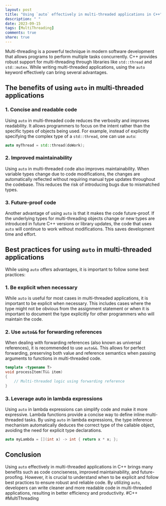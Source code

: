 ```yaml
---
layout: post
title: "Using `auto` effectively in multi-threaded applications in C++"
description: " "
date: 2023-09-15
tags: [MultiThreading]
comments: true
share: true
---
```


Multi-threading is a powerful technique in modern software development that allows programs to perform multiple tasks concurrently. C++ provides robust support for multi-threading through libraries like `std::thread` and `std::mutex`. While writing multi-threaded applications, using the `auto` keyword effectively can bring several advantages.

## The benefits of using `auto` in multi-threaded applications

### 1. Concise and readable code

Using `auto` in multi-threaded code reduces the verbosity and improves readability. It allows programmers to focus on the intent rather than the specific types of objects being used. For example, instead of explicitly specifying the complex type of a `std::thread`, one can use `auto`:

```cpp
auto myThread = std::thread(doWork);
```

### 2. Improved maintainability

Using `auto` in multi-threaded code also improves maintainability. When variable types change due to code modifications, the changes are automatically reflected without requiring manual type updates throughout the codebase. This reduces the risk of introducing bugs due to mismatched types.

### 3. Future-proof code

Another advantage of using `auto` is that it makes the code future-proof. If the underlying types for multi-threading objects change or new types are introduced in future C++ versions or library updates, the code that uses `auto` will continue to work without modifications. This saves development time and effort.

## Best practices for using `auto` in multi-threaded applications

While using `auto` offers advantages, it is important to follow some best practices:

### 1. Be explicit when necessary

While `auto` is useful for most cases in multi-threaded applications, it is important to be explicit when necessary. This includes cases where the type might not be obvious from the assignment statement or when it is important to document the type explicitly for other programmers who will maintain the code.

### 2. Use `auto&&` for forwarding references

When dealing with forwarding references (also known as universal references), it is recommended to use `auto&&`. This allows for perfect forwarding, preserving both value and reference semantics when passing arguments to functions in multi-threaded code.

```cpp
template <typename T>
void processItem(T&& item)
{
    // Multi-threaded logic using forwarding reference
}
```

### 3. Leverage auto in lambda expressions

Using `auto` in lambda expressions can simplify code and make it more expressive. Lambda functions provide a concise way to define inline multi-threaded tasks. By using `auto` in lambda expressions, the type inference mechanism automatically deduces the correct type of the callable object, avoiding the need for explicit type declarations.

```cpp
auto myLambda = [](int x) -> int { return x * x; };
```

## Conclusion

Using `auto` effectively in multi-threaded applications in C++ brings many benefits such as code conciseness, improved maintainability, and future-proofing. However, it is crucial to understand when to be explicit and follow best practices to ensure robust and reliable code. By utilizing `auto`, developers can write cleaner and more readable code in multi-threaded applications, resulting in better efficiency and productivity. #C++ #MultiThreading